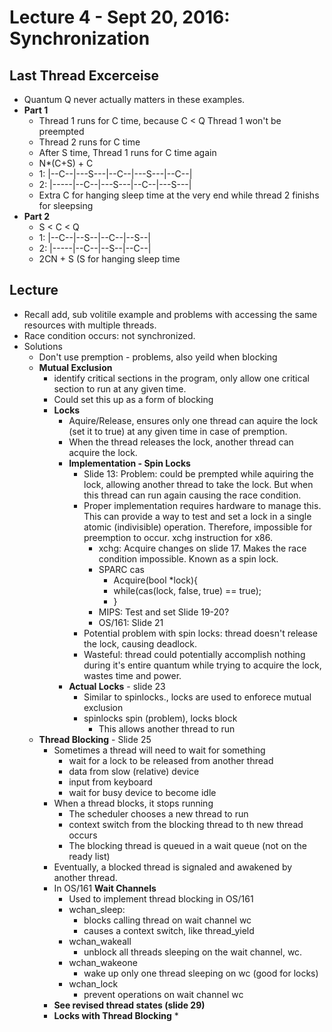 # Lecture 4 - Sept 20, 2016: Synchronization

## Last Thread Excerceise
* Quantum Q never actually matters in these examples.
* **Part 1**
  * Thread 1 runs for C time, because C < Q Thread 1 won't be preempted
  * Thread 2 runs for C time
  * After S time, Thread 1 runs for C time again
  * N\*(C+S) + C
  * 1: |--C--|---S---|--C--|---S---|--C--|
  * 2: |-----|--C--|---S---|--C--|---S---|
  * Extra C for hanging sleep time at the very end while thread 2 finishs for sleepsing
* **Part 2**
  * S < C < Q
  * 1: |--C--|--S--|--C--|--S--|
  * 2: |-----|--C--|--S--|--C--|
  * 2CN + S (S for hanging sleep time
## Lecture 
  * Recall add, sub volitile example and problems with accessing the same resources with multiple threads.
  * Race condition occurs: not synchronized.
  * Solutions
    * Don't use premption - problems, also yeild when blocking
    * **Mutual Exclusion**
      * identify critical sections in the program, only allow one critical section to run at any given time. 
      * Could set this up as a form of blocking
      * **Locks**
        * Aquire/Release, ensures only one thread can aquire the lock (set it to true) at any given time in case of premption. 
        * When the thread releases the lock, another thread can acquire the lock.
        * **Implementation - Spin Locks**
          * Slide 13: Problem: could be prempted while aquiring the lock, allowing another thread to take the lock. But when this thread can run again causing the race condition.
          * Proper implementation requires hardware to manage this. This can provide a way to test and set a lock in a single atomic (indivisible) operation. Therefore, impossible for preemption to occur. xchg instruction for x86. 
            * xchg: Acquire changes on slide 17. Makes the race condition impossible. Known as a spin lock.
            * SPARC cas
              * Acquire(bool *lock){
              *   while(cas(lock, false, true) == true);
              * }
            * MIPS: Test and set Slide 19-20?
            * OS/161: Slide 21
          * Potential problem with spin locks: thread doesn't release the lock, causing deadlock.
          * Wasteful: thread could potentially accomplish nothing during it's entire quantum while trying to acquire the lock, wastes time and power.
        * **Actual Locks** - slide 23
          * Similar to spinlocks., locks are used to enforece mutual exclusion
          * spinlocks spin (problem), locks block
            * This allows another thread to run 
    * **Thread Blocking** - Slide 25
      * Sometimes a thread will need to wait for something
        * wait for a lock to be released from another thread
        * data from slow (relative) device
        * input from keyboard
        * wait for busy device to become idle
      * When a thread blocks, it stops running
        * The scheduler chooses a new thread to run
        * context switch from the blocking thread to th new thread occurs
        * The blocking thread is queued in a wait queue (not on the ready list)
      * Eventually, a blocked thread is signaled and awakened by another thread.
      * In OS/161 **Wait Channels**
        * Used to implement thread blocking in OS/161
        * wchan_sleep:
          * blocks calling thread on wait channel wc
          * causes a context switch, like thread_yield
        * wchan_wakeall
          * unblock all threads sleeping on the wait channel, wc.
        * wchan_wakeone
          * wake up only one thread sleeping on wc (good for locks)
        * wchan_lock
          * prevent operations on wait channel wc
      * **See revised thread states (slide 29)**
      * **Locks with Thread Blocking**
        * 

